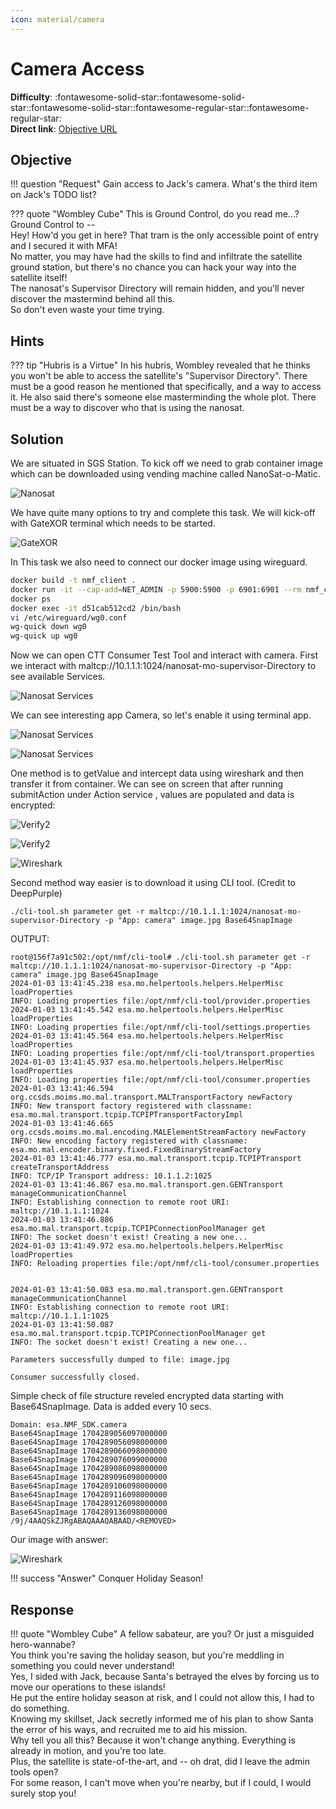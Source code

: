 ```yaml
---
icon: material/camera
---
```


# Camera Access

**Difficulty**: :fontawesome-solid-star::fontawesome-solid-star::fontawesome-solid-star::fontawesome-regular-star::fontawesome-regular-star:<br/>
**Direct link**: [Objective URL](https://nanosat.one)

## Objective

!!! question "Request"
    Gain access to Jack's camera. What's the third item on Jack's TODO list?

??? quote "Wombley Cube"
    This is Ground Control, do you read me...? Ground Control to -- <br/>
    Hey! How'd you get in here? That tram is the only accessible point of entry and I secured it with MFA!<br/>
    No matter, you may have had the skills to find and infiltrate the satellite ground station, but there's no chance you can hack your way into the satellite itself!<br/>
    The nanosat's Supervisor Directory will remain hidden, and you'll never discover the mastermind behind all this.<br/>
    So don't even waste your time trying.<br/>

## Hints

??? tip "Hubris is a Virtue"
    In his hubris, Wombley revealed that he thinks you won't be able to access the satellite's "Supervisor Directory". There must be a good reason he mentioned that specifically, and a way to access it. He also said there's someone else masterminding the whole plot. There must be a way to discover who that is using the nanosat.


## Solution

We are situated in SGS Station. To kick off we need to grab container image which can be downloaded using vending machine called NanoSat-o-Matic.

![Nanosat](../img/objectives/o21/nanosat.png)

We have quite many options to try and complete this task. We will kick-off with GateXOR terminal which needs to be started.

![GateXOR](../img/objectives/o21/gatexor.png)

In This task we also need to connect our docker image using wireguard.
```sh
docker build -t nmf_client .
docker run -it --cap-add=NET_ADMIN -p 5900:5900 -p 6901:6901 --rm nmf_client
docker ps
docker exec -it d51cab512cd2 /bin/bash
vi /etc/wireguard/wg0.conf
wg-quick down wg0
wg-quick up wg0
```
Now we can open CTT Consumer Test Tool and interact with camera. First we interact with maltcp://10.1.1.1:1024/nanosat-mo-supervisor-Directory to see available Services.

![Nanosat Services](../img/objectives/o21/services.png)

We can see interesting app Camera, so let's enable it using terminal app.

![Nanosat Services](../img/objectives/o21/cameraapp.png)

![Nanosat Services](../img/objectives/o21/verify.png)



One method is to getValue and intercept data using wireshark and then transfer it from container. We can see on screen that after running submitAction under Action service , values are populated and data is encrypted:

![Verify2](../img/objectives/o21/getImage.png)

![Verify2](../img/objectives/o21/verify2.png)

![Wireshark](../img/objectives/o21/wireshark.png)

Second method way easier is to download it using CLI tool. (Credit to DeepPurple)
```
./cli-tool.sh parameter get -r maltcp://10.1.1.1:1024/nanosat-mo-supervisor-Directory -p "App: camera" image.jpg Base64SnapImage
```

OUTPUT:
```
root@156f7a91c502:/opt/nmf/cli-tool# ./cli-tool.sh parameter get -r maltcp://10.1.1.1:1024/nanosat-mo-supervisor-Directory -p "App: camera" image.jpg Base64SnapImage
2024-01-03 13:41:45.238 esa.mo.helpertools.helpers.HelperMisc loadProperties
INFO: Loading properties file:/opt/nmf/cli-tool/provider.properties
2024-01-03 13:41:45.542 esa.mo.helpertools.helpers.HelperMisc loadProperties
INFO: Loading properties file:/opt/nmf/cli-tool/settings.properties
2024-01-03 13:41:45.564 esa.mo.helpertools.helpers.HelperMisc loadProperties
INFO: Loading properties file:/opt/nmf/cli-tool/transport.properties
2024-01-03 13:41:45.937 esa.mo.helpertools.helpers.HelperMisc loadProperties
INFO: Loading properties file:/opt/nmf/cli-tool/consumer.properties
2024-01-03 13:41:46.594 org.ccsds.moims.mo.mal.transport.MALTransportFactory newFactory
INFO: New transport factory registered with classname: esa.mo.mal.transport.tcpip.TCPIPTransportFactoryImpl
2024-01-03 13:41:46.665 org.ccsds.moims.mo.mal.encoding.MALElementStreamFactory newFactory
INFO: New encoding factory registered with classname: esa.mo.mal.encoder.binary.fixed.FixedBinaryStreamFactory
2024-01-03 13:41:46.777 esa.mo.mal.transport.tcpip.TCPIPTransport createTransportAddress
INFO: TCP/IP Transport address: 10.1.1.2:1025
2024-01-03 13:41:46.867 esa.mo.mal.transport.gen.GENTransport manageCommunicationChannel
INFO: Establishing connection to remote root URI: maltcp://10.1.1.1:1024
2024-01-03 13:41:46.886 esa.mo.mal.transport.tcpip.TCPIPConnectionPoolManager get
INFO: The socket doesn't exist! Creating a new one...
2024-01-03 13:41:49.972 esa.mo.helpertools.helpers.HelperMisc loadProperties
INFO: Reloading properties file:/opt/nmf/cli-tool/consumer.properties


2024-01-03 13:41:50.083 esa.mo.mal.transport.gen.GENTransport manageCommunicationChannel
INFO: Establishing connection to remote root URI: maltcp://10.1.1.1:1025
2024-01-03 13:41:50.087 esa.mo.mal.transport.tcpip.TCPIPConnectionPoolManager get
INFO: The socket doesn't exist! Creating a new one...

Parameters successfully dumped to file: image.jpg

Consumer successfully closed.
```

Simple check of file structure reveled  encrypted data starting with Base64SnapImage. Data is added every 10 secs.
```
Domain: esa.NMF_SDK.camera
Base64SnapImage	1704289056097000000	
Base64SnapImage	1704289056098000000	
Base64SnapImage	1704289066098000000	
Base64SnapImage	1704289076099000000	
Base64SnapImage	1704289086098000000	
Base64SnapImage	1704289096098000000	
Base64SnapImage	1704289106098000000	
Base64SnapImage	1704289116098000000	
Base64SnapImage	1704289126098000000	
Base64SnapImage	1704289136098000000	/9j/4AAQSkZJRgABAQAAAQABAAD/<REMOVED>
```
Our image with answer:


![Wireshark](../img/objectives/o21/answer.png)

!!! success "Answer"
    Conquer Holiday Season!

## Response

!!! quote "Wombley Cube"
    A fellow sabateur, are you? Or just a misguided hero-wannabe?<br/>
    You think you're saving the holiday season, but you're meddling in something you could never understand!<br/>
    Yes, I sided with Jack, because Santa's betrayed the elves by forcing us to move our operations to these islands!<br/>
    He put the entire holiday season at risk, and I could not allow this, I had to do something.<br/>
    Knowing my skillset, Jack secretly informed me of his plan to show Santa the error of his ways, and recruited me to aid his mission.<br/>
    Why tell you all this? Because it won't change anything. Everything is already in motion, and you're too late.<br/>
    Plus, the satellite is state-of-the-art, and -- oh drat, did I leave the admin tools open?<br/>
    For some reason, I can't move when you're nearby, but if I could, I would surely stop you!<br/>
